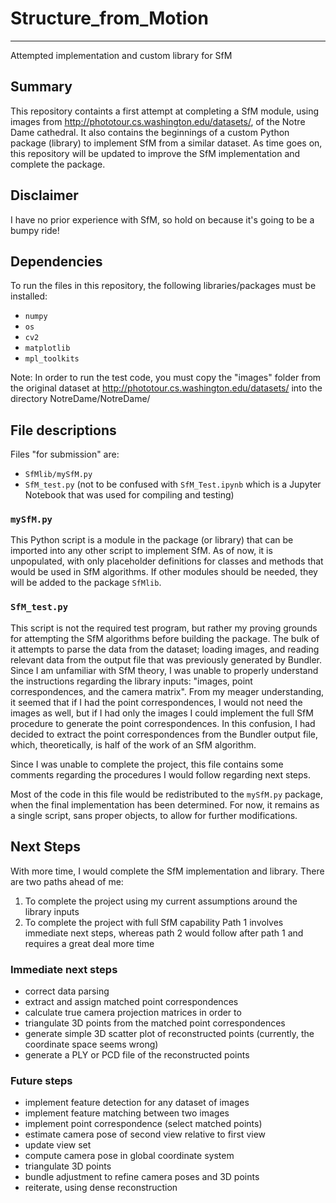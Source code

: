 # **Structure_from_Motion**
***
Attempted implementation and custom library for SfM

## **Summary**
This repository containts a first attempt at completing a SfM module, using images from http://phototour.cs.washington.edu/datasets/, of the Notre Dame cathedral. It also contains the beginnings of a custom Python package (library) to implement SfM from a similar dataset.
As time goes on, this repository will be updated to improve the SfM implementation and complete the package. 

## Disclaimer
I have no prior experience with SfM, so hold on because it's going to be a bumpy ride!

## **Dependencies**
To run the files in this repository, the following libraries/packages must be installed:
- `numpy`
- `os`
- `cv2`
- `matplotlib`
- `mpl_toolkits`

Note: In order to run the test code, you must copy the "images" folder from the original dataset at http://phototour.cs.washington.edu/datasets/ into the directory NotreDame/NotreDame/

## **File descriptions**
Files "for submission" are:
- `SfMlib/mySfM.py`
- `SfM_test.py` (not to be confused with `SfM_Test.ipynb` which is a Jupyter Notebook that was used for compiling and testing)

### `mySfM.py`
This Python script is a module in the package (or library) that can be imported into any other script to implement SfM. As of now, it is unpopulated, with only placeholder definitions for classes and methods that would be used in SfM algorithms. If other modules should be needed, they will be added to the package `SfMlib`. 

### `SfM_test.py`
This script is not the required test program, but rather my proving grounds for attempting the SfM algorithms before building the package. The bulk of it attempts to parse the data from the dataset; loading images, and reading relevant data from the output file that was previously generated by Bundler. Since I am unfamiliar with SfM theory, I was unable to properly understand the instructions regarding the library inputs: "images, point correspondences, and the camera matrix". From my meager understanding, it seemed that if I had the point correspondences, I would not need the images as well, but if I had only the images I could implement the full SfM procedure to generate the point correspondences. In this confusion, I had decided to extract the point correspondences from the Bundler output file, which, theoretically, is half of the work of an SfM algorithm. 

Since I was unable to complete the project, this file contains some comments regarding the procedures I would follow regarding next steps.

Most of the code in this file would be redistributed to the `mySfM.py` package, when the final implementation has been determined. For now, it remains as a single script, sans proper objects, to allow for further modifications. 

## Next Steps
With more time, I would complete the SfM implementation and library. There are two paths ahead of me:
1. To complete the project using my current assumptions around the library inputs
2. To complete the project with full SfM capability
Path 1 involves immediate next steps, whereas path 2 would follow after path 1 and requires a great deal more time

### Immediate next steps
- correct data parsing
- extract and assign matched point correspondences
- calculate true camera projection matrices in order to
- triangulate 3D points from the matched point correspondences
- generate simple 3D scatter plot of reconstructed points (currently, the coordinate space seems wrong)
- generate a PLY or PCD file of the reconstructed points

### Future steps
- implement feature detection for any dataset of images
- implement feature matching between two images
- implement point correspondence (select matched points)
- estimate camera pose of second view relative to first view
- update view set
- compute camera pose in global coordinate system
- triangulate 3D points
- bundle adjustment to refine camera poses and 3D points
- reiterate, using dense reconstruction
